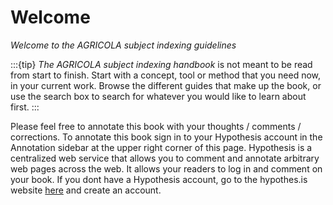 
# Welcome

*Welcome to the AGRICOLA subject indexing guidelines*

:::{tip}
*The AGRICOLA subject indexing handbook* is not meant to be read from start to finish. Start with a concept, tool or method that you need now, in your current work. Browse the different guides that make up the book, or use the search box to search for whatever you would like to learn about first.
:::

Please feel free to annotate this book with your thoughts / comments / corrections. To annotate this book sign in to your Hypothesis account in the Annotation sidebar at the upper right corner of this page. Hypothesis is a centralized web service that allows you to comment and annotate arbitrary web pages across the web. It allows your readers to log in and comment on your book. If you dont have a Hypothesis account, go to the hypothes.is website [here](https://web.hypothes.is) and create an account. 


